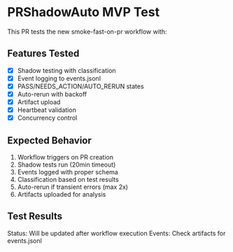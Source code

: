 ﻿# PRShadowAuto MVP Test

This PR tests the new smoke-fast-on-pr workflow with:

## Features Tested
- [x] Shadow testing with classification
- [x] Event logging to events.jsonl  
- [x] PASS/NEEDS_ACTION/AUTO_RERUN states
- [x] Auto-rerun with backoff
- [x] Artifact upload
- [x] Heartbeat validation
- [x] Concurrency control

## Expected Behavior
1. Workflow triggers on PR creation
2. Shadow tests run (20min timeout)
3. Events logged with proper schema
4. Classification based on test results
5. Auto-rerun if transient errors (max 2x)
6. Artifacts uploaded for analysis

## Test Results
Status: Will be updated after workflow execution
Events: Check artifacts for events.jsonl
